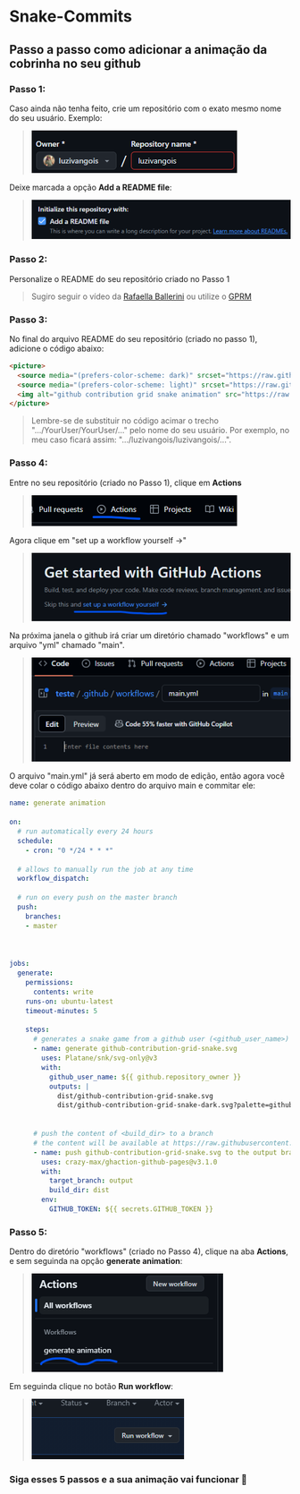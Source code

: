 # Snake-Commits
## Passo a passo como adicionar a animação da cobrinha no seu github

### Passo 1:
Caso ainda não tenha feito, crie um repositório com o exato mesmo nome do seu usuário.
Exemplo:
> ![Exemplo](./.github/usuario-usuario.png)

Deixe marcada a opção **Add a README file**:
> ![readme](./.github/readme.png)

### Passo 2:
Personalize o README do seu repositório criado no Passo 1
> Sugiro seguir o vídeo da [Rafaella Ballerini](https://www.youtube.com/watch?v=TsaLQAetPLU&t) ou utilize o [GPRM](https://gprm.itsvg.in/)

### Passo 3:
No final do arquivo README do seu repositório (criado no passo 1), adicione o código abaixo:
~~~html
<picture>
  <source media="(prefers-color-scheme: dark)" srcset="https://raw.githubusercontent.com/YourUser/YourUser/output/github-contribution-grid-snake-dark.svg">
  <source media="(prefers-color-scheme: light)" srcset="https://raw.githubusercontent.com/YourUser/YourUser/output/github-contribution-grid-snake.svg">
  <img alt="github contribution grid snake animation" src="https://raw.githubusercontent.com/YourUser/YourUser/output/github-contribution-grid-snake.svg">
</picture>
~~~

> Lembre-se de substituir no código acimar o trecho ".../YourUser/YourUser/..." pelo nome do seu usuário. Por exemplo, no meu caso ficará assim: ".../luzivangois/luzivangois/...".

### Passo 4:
Entre no seu repositório (criado no Passo 1), clique em **Actions**
> ![Actions](./.github/actions.png)

Agora clique em "set up a workflow yourself →"
> ![set-up-worklow](./.github/set-up-worklow.png)

Na próxima janela o github irá criar um diretório chamado "workflows" e um arquivo "yml" chamado "main".
> ![arquivo-main](./.github/arquivo-main.png)

O arquivo "main.yml" já será aberto em modo de edição, então agora você deve colar o código abaixo dentro do arquivo main e commitar ele:
~~~yml
name: generate animation

on:
  # run automatically every 24 hours
  schedule:
    - cron: "0 */24 * * *" 
  
  # allows to manually run the job at any time
  workflow_dispatch:
  
  # run on every push on the master branch
  push:
    branches:
    - master
    
  

jobs:
  generate:
    permissions: 
      contents: write
    runs-on: ubuntu-latest
    timeout-minutes: 5
    
    steps:
      # generates a snake game from a github user (<github_user_name>) contributions graph, output a svg animation at <svg_out_path>
      - name: generate github-contribution-grid-snake.svg
        uses: Platane/snk/svg-only@v3
        with:
          github_user_name: ${{ github.repository_owner }}
          outputs: |
            dist/github-contribution-grid-snake.svg
            dist/github-contribution-grid-snake-dark.svg?palette=github-dark
          
          
      # push the content of <build_dir> to a branch
      # the content will be available at https://raw.githubusercontent.com/<github_user>/<repository>/<target_branch>/<file> , or as github page
      - name: push github-contribution-grid-snake.svg to the output branch
        uses: crazy-max/ghaction-github-pages@v3.1.0
        with:
          target_branch: output
          build_dir: dist
        env:
          GITHUB_TOKEN: ${{ secrets.GITHUB_TOKEN }}

~~~

### Passo 5:
Dentro do diretório "workflows" (criado no Passo 4), clique na aba **Actions**, e sem seguinda na opção **generate animation**:
> ![generation-animation](./.github/generation-animation.png)

Em seguinda clique no botão **Run workflow**:
> ![run-workflow](./.github/run-workflow.png)

### Siga esses 5 passos e a sua animação vai funcionar 🐍

